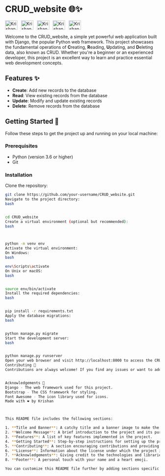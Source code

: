 # CRUD_website 🌐✨
<a href="https://linkedin.com/in/krishan-murari/" target="_blank"><img align="center" src="https://raw.githubusercontent.com/rahuldkjain/github-profile-readme-generator/master/src/images/icons/Social/linked-in-alt.svg" alt="Krishan_murari" height="30" width="40" /></a>
&nbsp;
<a href="https://twitter.com/KrishanMuraari" target="_blank"><img align="center" src="https://raw.githubusercontent.com/rahuldkjain/github-profile-readme-generator/master/src/images/icons/Social/twitter.svg" alt="Krishan_murari" height="30" width="40" /></a>
&nbsp;
<a href="https://www.instagram.com/krishanmurariji/" target="_blank"><img align="center" src="https://raw.githubusercontent.com/rahuldkjain/github-profile-readme-generator/master/src/images/icons/Social/instagram.svg" alt="Krishan_murari" height="30" width="40" /></a>
&nbsp;
<a href="https://github.com/krishanmurariji" target="_blank"><img align="center" src="https://raw.githubusercontent.com/rahuldkjain/github-profile-readme-generator/master/src/images/icons/Social/github.svg" alt="Krishan_murari" height="30" width="40" /></a>
&nbsp;
<a href="https://leetcode.com/Krishanmurariji/" target="_blank"><img align="center" src="https://raw.githubusercontent.com/rahuldkjain/github-profile-readme-generator/master/src/images/icons/Social/leet-code.svg" alt="Krishan_murari" height="30" width="40" /></a>
&nbsp;



Welcome to the CRUD_website, a simple yet powerful web application built with Django, the popular Python web framework. This project showcases the fundamental operations of **C**reating, **R**eading, **U**pdating, and **D**eleting data, also known as CRUD. Whether you're a beginner or an experienced developer, this project is an excellent way to learn and practice essential web development concepts.

## Features ✨

- **Create**: Add new records to the database
- **Read**: View existing records from the database
- **Update**: Modify and update existing records
- **Delete**: Remove records from the database

## Getting Started 🚀

Follow these steps to get the project up and running on your local machine:

### Prerequisites

- Python (version 3.6 or higher)
- Git

### Installation
Clone the repository:

```bash
git clone https://github.com/your-username/CRUD_website.git
Navigate to the project directory:
bash


cd CRUD_website
Create a virtual environment (optional but recommended):
bash



python -m venv env
Activate the virtual environment:
On Windows:
bash

env\Scripts\activate
On Unix or macOS:
bash


source env/bin/activate
Install the required dependencies:
bash


pip install -r requirements.txt
Apply the database migrations:
bash


python manage.py migrate
Start the development server:
bash


python manage.py runserver
Open your web browser and visit http://localhost:8000 to access the CRUD_website application.
Contributing 🤝
Contributions are always welcome! If you find any issues or want to add new features, please feel free to open an issue or submit a pull request.


Acknowledgements 🙏
Django - The web framework used for this project.
Bootstrap - The CSS framework for styling.
Font Awesome - The icon library used for icons.
Made with ❤️ by Krishan



This README file includes the following sections:

1. **Title and Banner**: A catchy title and a banner image to make the project visually appealing.
2. **Welcome Message**: A brief introduction to the project and its purpose.
3. **Features**: A list of key features implemented in the project.
4. **Getting Started**: Step-by-step instructions for setting up the project locally, including prerequisites, installation, and running the development server.
5. **Contributing**: A section encouraging contributions and providing guidelines for submitting issues or pull requests.
6. **License**: Information about the license under which the project is distributed.
7. **Acknowledgements**: Giving credit to the technologies and libraries used in the project.
8. **Footer**: A personal touch with your name and a heart emoji.

You can customize this README file further by adding sections specific to your project, such as usage examples, project structure, or any additional information you think would be helpful for users or contributors.

